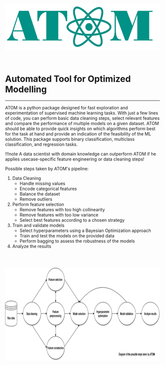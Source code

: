 <center>
    <img src="./img/logo.png" height="150" width="600"/>
</center>
<br><br>

# Automated Tool for Optimized Modelling
-----------------

ATOM is a python package designed for fast exploration and experimentation of
 supervised machine learning tasks. With just a few lines of code, you can
 perform basic data cleaning steps, select relevant features and compare the
 performance of multiple models on a given dataset. ATOM should be able to provide
 quick insights on which algorithms perform best for the task at hand and provide an
 indication of the feasibility of the ML solution. This package supports binary
 classification, multiclass classification, and regression tasks.

!!!note
    A data scientist with domain knowledge can outperform ATOM if he applies
    usecase-specific feature engineering or data cleaning steps! 

Possible steps taken by ATOM's pipeline:

1. Data Cleaning
	* Handle missing values
	* Encode categorical features
	* Balance the dataset
	* Remove outliers
2. Perform feature selection
	* Remove features with too high collinearity
	* Remove features with too low variance
	* Select best features according to a chosen strategy
3. Train and validate models
	* Select hyperparameters using a Bayesian Optimization approach
	* Train and test the models on the provided data
	* Perform bagging to assess the robustness of the models
4. Analyze the results

<br/><br/>

<center>
    <img src="./img/diagram.png" height="300" width="1000"/>
</center>